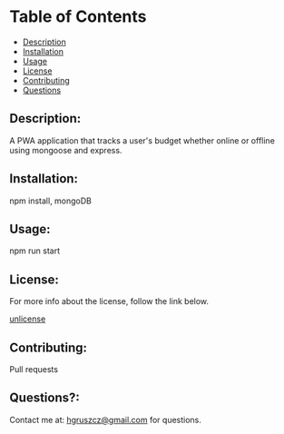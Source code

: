 # Table of Contents
- [Description](#description)
- [Installation](#installation)
- [Usage](#usage)
- [License](#license)
- [Contributing](#contributing)
- [Questions](#questions)

## Description:

A PWA application that tracks a user's budget whether online or offline using mongoose and express.

## Installation:
npm install, mongoDB

## Usage:
npm run start

## License:

For more info about the license, follow the link below.

[unlicense](https://opensource.org/licenses/unlicense)

## Contributing:
Pull requests 

## Questions?:

Contact me at: hgruszcz@gmail.com for questions.
